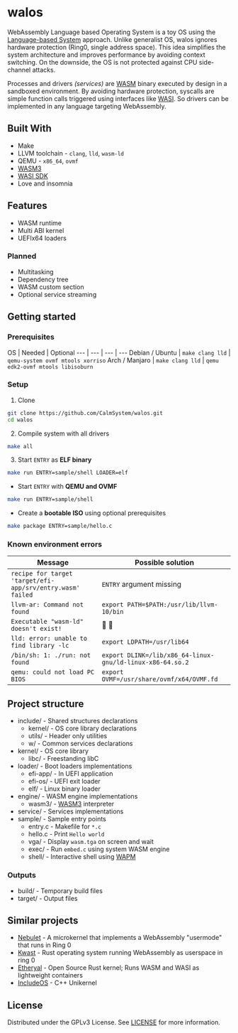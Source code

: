 # walos

WebAssembly Language based Operating System is a toy OS using the [Language-based System](https://en.wikipedia.org/wiki/Language-based_system) approach. Unlike generalist OS, walos ignores hardware protection (Ring0, single address space). This idea simplifies the system architecture and improves performance by avoiding context switching. On the downside, the OS is not protected against CPU side-channel attacks.

Processes and drivers *(services)* are [WASM](https://webassembly.org/) binary executed by design in a sandboxed environment. By avoiding hardware protection, syscalls are simple function calls triggered using interfaces like [WASI](https://wasi.dev/). So drivers can be implemented in any language targeting WebAssembly.

## Built With

* Make
* LLVM toolchain - `clang`, `lld`, `wasm-ld`
* QEMU - `x86_64`, `ovmf`
* [WASM3](https://github.com/wasm3/wasm3)
* [WASI SDK](https://github.com/WebAssembly/wasi-sdk)
* Love and insomnia

## Features

* WASM runtime
* Multi ABI kernel
* UEFIx64 loaders

### Planned

* Multitasking
* Dependency tree
* WASM custom section
* Optional service streaming

## Getting started

### Prerequisites

OS | Needed | Optional
--- | --- | --- | ---
Debian / Ubuntu | `make clang lld` | `qemu-system ovmf mtools xorriso`
Arch / Manjaro | `make clang lld` | `qemu edk2-ovmf mtools libisoburn`

### Setup

1. Clone
```sh
git clone https://github.com/CalmSystem/walos.git
cd walos
```
2. Compile system with all drivers
```sh
make all
```
3. Start `ENTRY` as **ELF binary**
```sh
make run ENTRY=sample/shell LOADER=elf
```
* Start `ENTRY` with **QEMU and OVMF**
```sh
make run ENTRY=sample/shell
```
* Create a **bootable ISO** using optional prerequisites
```sh
make package ENTRY=sample/hello.c
```

### Known environment errors

Message | Possible solution
--- | ---
`recipe for target 'target/efi-app/srv/entry.wasm' failed` | `ENTRY` argument missing
`llvm-ar: Command not found` | `export PATH=$PATH:/usr/lib/llvm-10/bin`
`Executable "wasm-ld" doesn't exist!` | 🔼 🔼
`lld: error: unable to find library -lc` | `export LDPATH=/usr/lib64`
`/bin/sh: 1: ./run: not found` | `export DLINK=/lib/x86_64-linux-gnu/ld-linux-x86-64.so.2`
`qemu: could not load PC BIOS` | `export OVMF=/usr/share/ovmf/x64/OVMF.fd`

## Project structure

* include/ - Shared structures declarations
  * kernel/ - OS core library declarations
  * utils/ - Header only utilities
  * w/ - Common services declarations
* kernel/ - OS core library
  * libc/ - Freestanding libC
* loader/ - Boot loaders implementations
  * efi-app/ - In UEFI application
  * efi-os/ - UEFI exit loader
  * elf/ - Linux binary loader
* engine/ - WASM engine implementations
  * wasm3/ - [WASM3](https://github.com/wasm3/wasm3) interpreter
* service/ - Services implementations
* sample/ - Sample entry points
  * entry.c - Makefile for `*.c`
  * hello.c - Print `Hello world`
  * vga/ - Display `wasm.tga` on screen and wait
  * exec/ - Run `embed.c` using system WASM engine
  * shell/ - Interactive shell using [WAPM](https://wapm.io/)

### Outputs

* build/ - Temporary build files
* target/ - Output files

## Similar projects

* [Nebulet](https://github.com/nebulet/nebulet) - A microkernel that implements a WebAssembly "usermode" that runs in Ring 0
* [Kwast](https://github.com/kwast-os/kwast) - Rust operating system running WebAssembly as userspace in ring 0
* [Etheryal](https://github.com/etheryal/etheryal-kernel) - Open Source Rust kernel; Runs WASM and WASI as lightweight containers
* [IncludeOS](https://github.com/includeos/includeos) - C++ Unikernel

## License

Distributed under the GPLv3 License. See [LICENSE](LICENSE) for more information.
